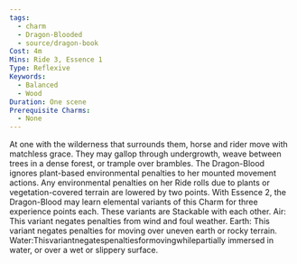 ```yaml
---
tags:
  - charm
  - Dragon-Blooded
  - source/dragon-book
Cost: 4m
Mins: Ride 3, Essence 1
Type: Reflexive
Keywords:
  - Balanced
  - Wood
Duration: One scene
Prerequisite Charms:
  - None
---
```

At one with the wilderness that surrounds them, horse and rider move with matchless grace. They may gallop through undergrowth, weave between trees in a dense forest, or trample over brambles. The Dragon-Blood ignores plant-based environmental penalties to her mounted movement actions. Any environmental penalties on her Ride rolls due to plants or vegetation-covered terrain are lowered by two points. With Essence 2, the Dragon-Blood may learn elemental variants of this Charm for three experience points each. These variants are Stackable with each other. Air: This variant negates penalties from wind and foul weather. Earth: This variant negates penalties for moving over uneven earth or rocky terrain. Water:Thisvariantnegatespenaltiesformovingwhilepartially immersed in water, or over a wet or slippery surface.